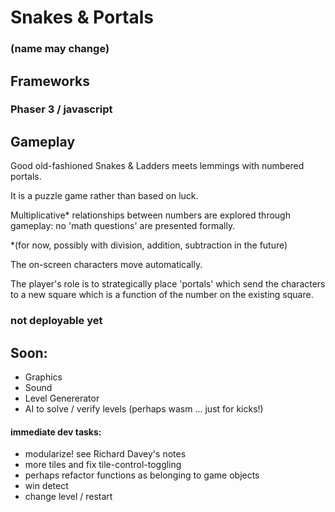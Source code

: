 # Snakes & Portals
### (name may change)

## Frameworks
### Phaser 3 / javascript 

## Gameplay 

Good old-fashioned Snakes & Ladders meets lemmings with numbered portals.

It is a puzzle game rather than based on luck.

Multiplicative* relationships between numbers are explored through gameplay: no 'math questions' are presented formally. 

*(for now, possibly with division, addition, subtraction in the future)

The on-screen characters move automatically.

The player's role is to strategically place 'portals' which send the characters to a new square which is a function of the number on the existing square.

### not deployable yet 

## Soon:

* Graphics
* Sound
* Level Genererator
* AI to solve / verify levels (perhaps wasm ... just for kicks!)

#### immediate dev tasks:

* modularize! see Richard Davey's notes
* more tiles and fix tile-control-toggling
* perhaps refactor functions as belonging to game objects
* win detect
* change level / restart

